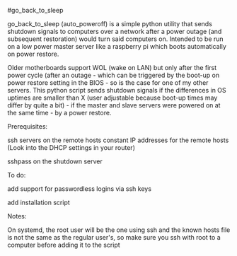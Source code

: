 #go_back_to_sleep

go_back_to_sleep (auto_poweroff) is a simple python utility that sends shutdown signals to computers over a network after a power outage (and subsequent restoration) would turn said computers on.
Intended to be run on a low power master server like a raspberry pi which boots automatically on power restore.

Older motherboards support WOL (wake on LAN) but only after the first power cycle (after an outage - which can be triggered by the boot-up on power restore setting in the BIOS - so is the case for one of my other servers.
This python script sends shutdown signals if the differences in OS uptimes are smaller than X (user adjustable because boot-up times may differ by quite a bit) - if the master and slave servers were powered on at the same time - by a power restore.

Prerequisites:

ssh servers on the remote hosts
constant IP addresses for the remote hosts (Look into the DHCP settings in your router)

sshpass on the shutdown server


To do:

add support for passwordless logins via ssh keys

add installation script 


Notes:

On systemd, the root user will be the one using ssh and the known hosts file is not the same as the regular user's, so make sure you ssh with root to a computer before adding it to the script